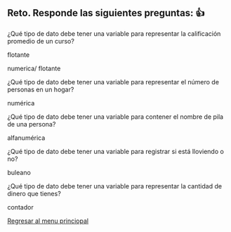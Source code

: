 ## Reto. Responde las siguientes preguntas: 👍
¿Qué tipo de dato debe tener una variable para representar la calificación promedio de un
curso?

flotante

numerica/ flotante

¿Qué tipo de dato debe tener una variable para representar el número de personas en un
hogar?

numérica

¿Qué tipo de dato debe tener una variable para contener el nombre de pila de una persona?

alfanumérica

¿Qué tipo de dato debe tener una variable para registrar si está lloviendo o no?

buleano

¿Qué tipo de dato debe tener una variable para representar la cantidad de dinero que
tienes?

contador

[Regresar al menu princiopal](https://github.com/escuelaDeCodigoMargaritaMaza/escuela_de_codigo/tree/main/PENSAMIENTO_COMPUTACIONAL)
